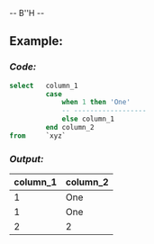 -- B''H --

## Example:
### *Code:*

```SQL
select   column_1
         case
             when 1 then 'One'
             -- ------------------
             else column_1
         end column_2
from     `xyz`
```

### *Output:*

|column_1|column_2|
|---|---|
| 1 | One |
| 1 | One |
| 2 | 2 |
     